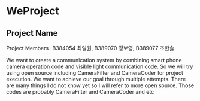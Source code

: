 # WeProject
Project Name
 -


Project Members
 -B384054 최일원, B389070 정보영, B389077 조한솔
 

We want to create a communication system by combining smart phone camera operation code and visible light communication code.
So we will try using open source including CameraFilter and CameraCoder for project execution.
We want to achieve our goal through multiple attempts.
There are many things I do not know yet so I will refer to more open source.
Those codes are probably CameraFilter and CameraCoder and etc
